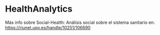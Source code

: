 # HealthAnalytics
Más info sobre Social-Health: Análisis social sobre el sistema sanitario en: https://riunet.upv.es/handle/10251/106690
